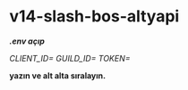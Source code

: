 # v14-slash-bos-altyapi

***.env açıp***

*CLIENT_ID=
GUILD_ID=
TOKEN=*

**yazın ve alt alta sıralayın.**
